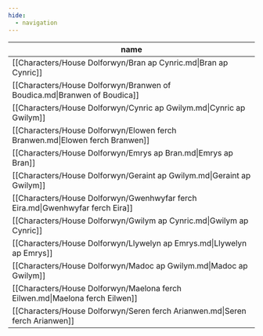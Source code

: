 ```yaml
---
hide:
  - navigation
---
```

| name                                                                           |
| ------------------------------------------------------------------------------ |
| [[Characters/House Dolforwyn/Bran ap Cynric.md\|Bran ap Cynric]]               |
| [[Characters/House Dolforwyn/Branwen of Boudica.md\|Branwen of Boudica]]       |
| [[Characters/House Dolforwyn/Cynric ap Gwilym.md\|Cynric ap Gwilym]]           |
| [[Characters/House Dolforwyn/Elowen ferch Branwen.md\|Elowen ferch Branwen]]   |
| [[Characters/House Dolforwyn/Emrys ap Bran.md\|Emrys ap Bran]]                 |
| [[Characters/House Dolforwyn/Geraint ap Gwilym.md\|Geraint ap Gwilym]]         |
| [[Characters/House Dolforwyn/Gwenhwyfar ferch Eira.md\|Gwenhwyfar ferch Eira]] |
| [[Characters/House Dolforwyn/Gwilym ap Cynric.md\|Gwilym ap Cynric]]           |
| [[Characters/House Dolforwyn/Llywelyn ap Emrys.md\|Llywelyn ap Emrys]]         |
| [[Characters/House Dolforwyn/Madoc ap Gwilym.md\|Madoc ap Gwilym]]             |
| [[Characters/House Dolforwyn/Maelona ferch Eilwen.md\|Maelona ferch Eilwen]]   |
| [[Characters/House Dolforwyn/Seren ferch Arianwen.md\|Seren ferch Arianwen]]   |


<div style="width:100%; height:700px;" id="tree"></div>

<script>
  document.onreadystatechange = function () {
     if (document.readyState == "complete") {
     	  let family = new FamilyTree(document.getElementById("tree"), {
            nodeBinding: {field_0: "name",field_1: "title",field_2: "house",img_0: "photo" },
            siblingSpread: 150,
            template: "john",
            editForm: {
            photoBinding: "photo",
            buttons: null
            },
            filterBy: {
	            gender: {},
	            house: {} ,
	            status: {
		            Deceased: { checked:false }
	            }
            },
            nodes:  [{"id":1,"photo":"../../images/Seren ferch Arianwen.jpg","name":"Seren ferch Arianwen","pids":[],"gender":"female","mid":15,"fid":12,"house":"House Dolforwyn","status":"Alive"},{"id":2,"photo":"../../images/Maelona ferch Eilwen.jpg","name":"Maelona ferch Eilwen","pids":[],"gender":"female","mid":13,"fid":5,"house":"House Dolforwyn","status":"Alive"},{"id":3,"photo":"../../images/Madoc ap Gwilym.jpg","name":"Madoc ap Gwilym","pids":[],"gender":"male","mid":13,"fid":5,"house":"House Dolforwyn","status":"Alive"},{"id":4,"photo":"../../images/Llywelyn ap Emrys.jpg","name":"Llywelyn ap Emrys","pids":[],"gender":"female","mid":14,"fid":8,"house":"House Dolforwyn","status":"Alive"},{"id":5,"photo":"../../images/Gwilym ap Cynric.jpg","name":"Gwilym ap Cynric","pids":[13],"gender":"male","mid":11,"fid":10,"house":"House Dolforwyn","status":"Alive"},{"id":6,"photo":"../../images/Gwenhwyfar ferch Eira.jpg","name":"Gwenhwyfar ferch Eira","pids":[],"gender":"female","mid":14,"fid":8,"house":"House Dolforwyn","status":"Alive"},{"id":7,"photo":"../../images/Geraint ap Gwilym.jpg","name":"Geraint ap Gwilym","pids":[],"gender":"male","mid":13,"fid":5,"house":"House Dolforwyn","status":"Alive"},{"id":8,"photo":"../../images/Emrys ap Bran.jpg","name":"Emrys ap Bran","pids":[14],"gender":"male","mid":15,"fid":12,"house":"House Dolforwyn","status":"Alive"},{"id":9,"photo":"../../images/Elowen ferch Branwen.jpg","name":"Elowen ferch Branwen","pids":[],"gender":"female","mid":11,"fid":10,"house":"House Dolforwyn","status":"Deceased"},{"id":10,"photo":"../../images/Cynric ap Gwilym.jpg","name":"Cynric ap Gwilym","pids":[11],"gender":"male","house":"House Dolforwyn","status":"Deceased"},{"id":11,"photo":"../../images/Branwen of Boudica.jpg","name":"Branwen of Boudica","pids":[10],"gender":"female","house":"House Dolforwyn","status":"Alive"},{"id":12,"photo":"../../images/Bran ap Cynric.jpg","name":"Bran ap Cynric","pids":[15],"gender":"male","mid":11,"fid":10,"house":"House Dolforwyn","status":"Alive"},{"id":13,"photo":"../../images/Eilwen ferch Ealdred.jpg","name":"Eilwen ferch Ealdred","pids":[5],"gender":"female","house":"House Llyrith","status":"Alive"},{"id":14,"photo":"../../images/Eira ferch Gwyn.jpg","name":"Eira ferch Gwyn","pids":[8],"gender":"female","house":"House Snowridge","status":"Alive"},{"id":15,"photo":"../../images/Arianwen ferch Cerdic.jpg","name":"Arianwen ferch Cerdic","pids":[12],"gender":"female","house":"House Daelwood","status":"Alive"}]
		})
	}
}
</script>